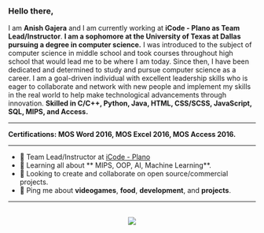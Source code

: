 ### Hello there,

I am **Anish Gajera** and I am currently working at **iCode - Plano as Team Lead/Instructor**. **I am a sophomore at the University of Texas at Dallas pursuing a degree in computer science.** I was introduced to the subject of computer science in middle school and took courses throughout high school that would lead me to be where I am today. Since then, I have been dedicated and determined to study and pursue computer science as a career. I am a goal-driven individual with excellent leadership skills who is eager to collaborate and network with new people and implement my skills in the real world to help make technological advancements through innovation. **Skilled in C/C++, Python, Java, HTML, CSS/SCSS, JavaScript, SQL, MIPS, and Access.**
** **
**Certifications: MOS Word 2016, MOS Excel 2016, MOS Access 2016.**

---
- 🚀 Team Lead/Instructor at [iCode - Plano](https://icodeschool.com/)
- 📖 Learning all about ** MIPS, OOP, AI, Machine Learning**.
- 🤝 Looking to create and collaborate on open source/commercial projects.
- 💬 Ping me about **videogames**, **food**, **development**, and **projects**.

---
<p align="center"><br />
  <a href="https://www.linkedin.com/in/anishgajera/">
    <img src="https://img.shields.io/badge/LinkedIn-anishgajera-2867B2">
</p>

